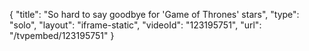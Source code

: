 {
    "title": "So hard to say goodbye for 'Game of Thrones' stars",
    "type": "solo",
    "layout": "iframe-static",
    "videoId": "123195751",
    "url": "\/tvpembed\/123195751"
}